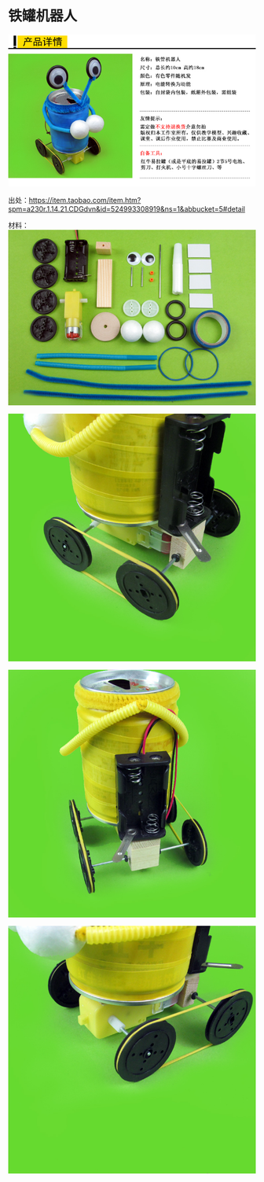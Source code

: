 # 铁罐机器人

![](004.jpg)

出处：<https://item.taobao.com/item.htm?spm=a230r.1.14.21.CDGdvn&id=524993308919&ns=1&abbucket=5#detail>

材料：      
![](001.jpg)

![](002.jpg)

![](003.jpg)

![](005.jpg)


